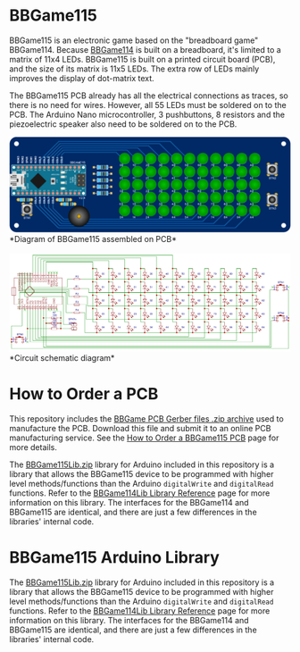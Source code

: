 # BBGame115

BBGame115 is an electronic game based on the "breadboard game" BBGame114. Because [BBGame114](https://github.com/mtejada11/BBGame114/wiki) is built on a breadboard, it's limited to a matrix of 11x4 LEDs. BBGame115 is built on a printed circuit board (PCB), and the size of its matrix is 11x5 LEDs. The extra row of LEDs mainly improves the display of dot-matrix text.

The BBGame115 PCB already has all the electrical connections as traces, so there is no need for wires. However, all 55 LEDs must be soldered on to the PCB. The Arduino Nano microcontroller, 3 pushbuttons, 8 resistors and the piezoelectric speaker also need to be soldered on to the PCB.

<img src="https://github.com/mtejada11/BBGame115/raw/master/PCB/bbgame115_pcb_assembled.png" width="800" alt="BBGame115 assembled on PCB">
*Diagram of BBGame115 assembled on PCB*<br>
<br>
<img src="https://github.com/mtejada11/BBGame115/raw/master/PCB/bbgame115_pcb_schematic.png" width="800" alt="BBGame115 circuit schematic">
*Circuit schematic diagram*<br>

# How to Order a PCB

This repository includes the [BBGame PCB Gerber files .zip archive](https://github.com/mtejada11/BBGame115/raw/master/PCB/bbgame115_pcb_v2_4_gerber.zip) used to manufacture the PCB. Download this file and submit it to an online PCB manufacturing service. See the [How to Order a BBGame115 PCB](https://github.com/mtejada11/BBGame115/wiki/How-to-Order-a-BBGame115-PCB) page for more details. 

The [BBGame115Lib.zip](https://github.com/mtejada11/BBGame115/raw/master/Lib/BBGame114Lib.zip?raw=true) library for Arduino included in this repository is a library that allows the BBGame115 device to be programmed with higher level methods/functions than the Arduino `digitalWrite` and `digitalRead` functions. Refer to the [BBGame114Lib Library Reference](https://github.com/mtejada11/BBGame114/wiki/BBGame114Lib-Library-Reference) page for more information on this library. The interfaces for the BBGame114 and BBGame115 are identical, and there are just a few differences in the libraries' internal code. 

# BBGame115 Arduino Library

The [BBGame115Lib.zip](https://github.com/mtejada11/BBGame115/raw/master/Lib/BBGame114Lib.zip?raw=true) library for Arduino included in this repository is a library that allows the BBGame115 device to be programmed with higher level methods/functions than the Arduino `digitalWrite` and `digitalRead` functions. Refer to the [BBGame114Lib Library Reference](https://github.com/mtejada11/BBGame114/wiki/BBGame114Lib-Library-Reference) page for more information on this library. The interfaces for the BBGame114 and BBGame115 are identical, and there are just a few differences in the libraries' internal code. 
